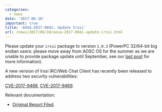 ```yaml
---
categories:
  - news
date: '2017-06-10'
important: true
title: 'AOSA-2017-0041: Update Irssi'
url: /news/2017/06/10/aosa-2017-0041-update-irssi.html
---
```



Please update your `irssi` package to version `1.0.3` (PowerPC 32/64-bit big endian users: please move away from AOSC OS for the summer as we are unable to provide package update until September, see our [last post](https://aosc.io/news/2413-core-422-fin) for more information).

A new version of Irssi IRC/Web Chat Client has recently been released to address two security vulnerabilities:

[CVE-2017-9468](http://cve.mitre.org/cgi-bin/cvename.cgi?name=CVE-2017-9468), [CVE-2017-9469](http://cve.mitre.org/cgi-bin/cvename.cgi?name=CVE-2017-9469).

Relevant documentation:

- [Original Report Filed](https://github.com/AOSC-Dev/aosc-os-abbs/issues/654).